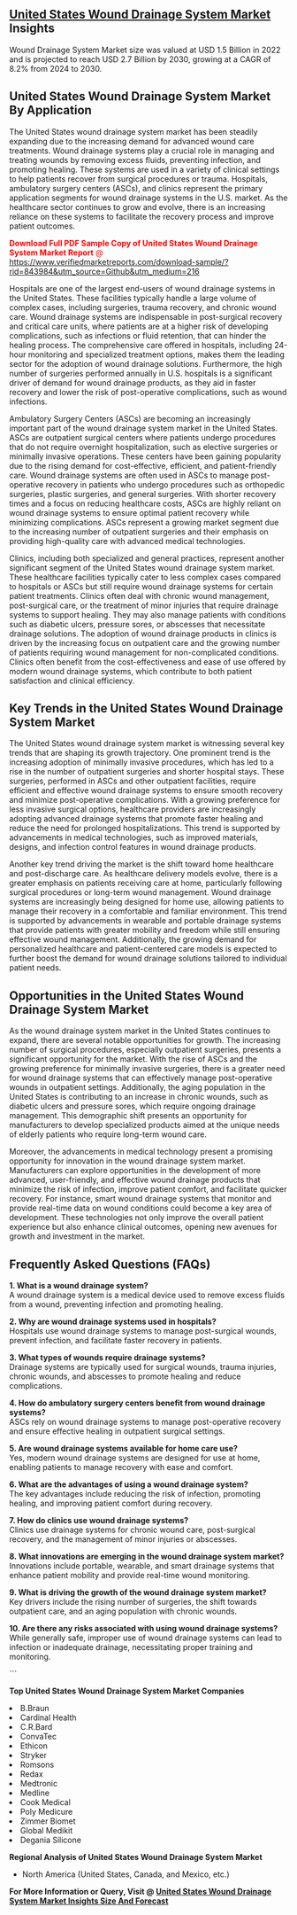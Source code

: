 <h2><a href="https://www.verifiedmarketreports.com/download-sample/?rid=843984&amp;utm_source=Github&amp;utm_medium=216" target="_blank">United States Wound Drainage System Market</a> Insights</h2><p>Wound Drainage System Market size was valued at USD 1.5 Billion in 2022 and is projected to reach USD 2.7 Billion by 2030, growing at a CAGR of 8.2% from 2024 to 2030.</p><p><h2>United States Wound Drainage System Market By Application</h2><p>The United States wound drainage system market has been steadily expanding due to the increasing demand for advanced wound care treatments. Wound drainage systems play a crucial role in managing and treating wounds by removing excess fluids, preventing infection, and promoting healing. These systems are used in a variety of clinical settings to help patients recover from surgical procedures or trauma. Hospitals, ambulatory surgery centers (ASCs), and clinics represent the primary application segments for wound drainage systems in the U.S. market. As the healthcare sector continues to grow and evolve, there is an increasing reliance on these systems to facilitate the recovery process and improve patient outcomes. <p><span class=""><span style="color: #ff0000;"><strong>Download Full PDF Sample Copy of United States Wound Drainage System Market Report</strong> @ </span><a href="https://www.verifiedmarketreports.com/download-sample/?rid=843984&amp;utm_source=Github&amp;utm_medium=216" target="_blank">https://www.verifiedmarketreports.com/download-sample/?rid=843984&amp;utm_source=Github&amp;utm_medium=216</a></span></p></p><p>Hospitals are one of the largest end-users of wound drainage systems in the United States. These facilities typically handle a large volume of complex cases, including surgeries, trauma recovery, and chronic wound care. Wound drainage systems are indispensable in post-surgical recovery and critical care units, where patients are at a higher risk of developing complications, such as infections or fluid retention, that can hinder the healing process. The comprehensive care offered in hospitals, including 24-hour monitoring and specialized treatment options, makes them the leading sector for the adoption of wound drainage solutions. Furthermore, the high number of surgeries performed annually in U.S. hospitals is a significant driver of demand for wound drainage products, as they aid in faster recovery and lower the risk of post-operative complications, such as wound infections.</p><p>Ambulatory Surgery Centers (ASCs) are becoming an increasingly important part of the wound drainage system market in the United States. ASCs are outpatient surgical centers where patients undergo procedures that do not require overnight hospitalization, such as elective surgeries or minimally invasive operations. These centers have been gaining popularity due to the rising demand for cost-effective, efficient, and patient-friendly care. Wound drainage systems are often used in ASCs to manage post-operative recovery in patients who undergo procedures such as orthopedic surgeries, plastic surgeries, and general surgeries. With shorter recovery times and a focus on reducing healthcare costs, ASCs are highly reliant on wound drainage systems to ensure optimal patient recovery while minimizing complications. ASCs represent a growing market segment due to the increasing number of outpatient surgeries and their emphasis on providing high-quality care with advanced medical technologies.</p><p>Clinics, including both specialized and general practices, represent another significant segment of the United States wound drainage system market. These healthcare facilities typically cater to less complex cases compared to hospitals or ASCs but still require wound drainage systems for certain patient treatments. Clinics often deal with chronic wound management, post-surgical care, or the treatment of minor injuries that require drainage systems to support healing. They may also manage patients with conditions such as diabetic ulcers, pressure sores, or abscesses that necessitate drainage solutions. The adoption of wound drainage products in clinics is driven by the increasing focus on outpatient care and the growing number of patients requiring wound management for non-complicated conditions. Clinics often benefit from the cost-effectiveness and ease of use offered by modern wound drainage systems, which contribute to both patient satisfaction and clinical efficiency.</p><h2>Key Trends in the United States Wound Drainage System Market</h2><p>The United States wound drainage system market is witnessing several key trends that are shaping its growth trajectory. One prominent trend is the increasing adoption of minimally invasive procedures, which has led to a rise in the number of outpatient surgeries and shorter hospital stays. These surgeries, performed in ASCs and other outpatient facilities, require efficient and effective wound drainage systems to ensure smooth recovery and minimize post-operative complications. With a growing preference for less invasive surgical options, healthcare providers are increasingly adopting advanced drainage systems that promote faster healing and reduce the need for prolonged hospitalizations. This trend is supported by advancements in medical technologies, such as improved materials, designs, and infection control features in wound drainage products.</p><p>Another key trend driving the market is the shift toward home healthcare and post-discharge care. As healthcare delivery models evolve, there is a greater emphasis on patients receiving care at home, particularly following surgical procedures or long-term wound management. Wound drainage systems are increasingly being designed for home use, allowing patients to manage their recovery in a comfortable and familiar environment. This trend is supported by advancements in wearable and portable drainage systems that provide patients with greater mobility and freedom while still ensuring effective wound management. Additionally, the growing demand for personalized healthcare and patient-centered care models is expected to further boost the demand for wound drainage solutions tailored to individual patient needs.</p><h2>Opportunities in the United States Wound Drainage System Market</h2><p>As the wound drainage system market in the United States continues to expand, there are several notable opportunities for growth. The increasing number of surgical procedures, especially outpatient surgeries, presents a significant opportunity for the market. With the rise of ASCs and the growing preference for minimally invasive surgeries, there is a greater need for wound drainage systems that can effectively manage post-operative wounds in outpatient settings. Additionally, the aging population in the United States is contributing to an increase in chronic wounds, such as diabetic ulcers and pressure sores, which require ongoing drainage management. This demographic shift presents an opportunity for manufacturers to develop specialized products aimed at the unique needs of elderly patients who require long-term wound care.</p><p>Moreover, the advancements in medical technology present a promising opportunity for innovation in the wound drainage system market. Manufacturers can explore opportunities in the development of more advanced, user-friendly, and effective wound drainage products that minimize the risk of infection, improve patient comfort, and facilitate quicker recovery. For instance, smart wound drainage systems that monitor and provide real-time data on wound conditions could become a key area of development. These technologies not only improve the overall patient experience but also enhance clinical outcomes, opening new avenues for growth and investment in the market.</p><h2>Frequently Asked Questions (FAQs)</h2><p><strong>1. What is a wound drainage system?</strong><br> A wound drainage system is a medical device used to remove excess fluids from a wound, preventing infection and promoting healing. </p><p><strong>2. Why are wound drainage systems used in hospitals?</strong><br> Hospitals use wound drainage systems to manage post-surgical wounds, prevent infection, and facilitate faster recovery in patients. </p><p><strong>3. What types of wounds require drainage systems?</strong><br> Drainage systems are typically used for surgical wounds, trauma injuries, chronic wounds, and abscesses to promote healing and reduce complications. </p><p><strong>4. How do ambulatory surgery centers benefit from wound drainage systems?</strong><br> ASCs rely on wound drainage systems to manage post-operative recovery and ensure effective healing in outpatient surgical settings. </p><p><strong>5. Are wound drainage systems available for home care use?</strong><br> Yes, modern wound drainage systems are designed for use at home, enabling patients to manage recovery with ease and comfort. </p><p><strong>6. What are the advantages of using a wound drainage system?</strong><br> The key advantages include reducing the risk of infection, promoting healing, and improving patient comfort during recovery. </p><p><strong>7. How do clinics use wound drainage systems?</strong><br> Clinics use drainage systems for chronic wound care, post-surgical recovery, and the management of minor injuries or abscesses. </p><p><strong>8. What innovations are emerging in the wound drainage system market?</strong><br> Innovations include portable, wearable, and smart drainage systems that enhance patient mobility and provide real-time wound monitoring. </p><p><strong>9. What is driving the growth of the wound drainage system market?</strong><br> Key drivers include the rising number of surgeries, the shift towards outpatient care, and an aging population with chronic wounds. </p><p><strong>10. Are there any risks associated with using wound drainage systems?</strong><br> While generally safe, improper use of wound drainage systems can lead to infection or inadequate drainage, necessitating proper training and monitoring. </p>```</p><p><strong>Top United States Wound Drainage System Market Companies</strong></p><div data-test-id=""><p><li>B.Braun</li><li> Cardinal Health</li><li> C.R.Bard</li><li> ConvaTec</li><li> Ethicon</li><li> Stryker</li><li> Romsons</li><li> Redax</li><li> Medtronic</li><li> Medline</li><li> Cook Medical</li><li> Poly Medicure</li><li> Zimmer Biomet</li><li> Global Medikit</li><li> Degania Silicone</li></p><div><strong>Regional Analysis of&nbsp;United States Wound Drainage System Market</strong></div><ul><li dir="ltr"><p dir="ltr">North America&nbsp;(United States, Canada, and Mexico, etc.)</p></li></ul><p><strong>For More Information or Query, Visit @&nbsp;</strong><strong><a href="https://www.verifiedmarketreports.com/product/wound-drainage-system-market/?utm_source=Github&amp;utm_medium=216" target="_blank">United States Wound Drainage System Market Insights Size And Forecast</a></strong></p></div>
